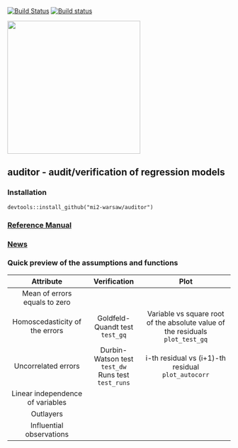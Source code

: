 [![Build Status](https://travis-ci.org/mi2-warsaw/auditor.svg?branch=master)](https://travis-ci.org/mi2-warsaw/auditor)
[![Build status](https://ci.appveyor.com/api/projects/status/16rmrvpbujvsumkt/branch/master?svg=true)](https://ci.appveyor.com/project/agosiewska/auditor/branch/master)

<img src="https://raw.githubusercontent.com/mi2-warsaw/auditor/master/materials/auditorLogo.png" width="300" />

## auditor - audit/verification of regression models

### Installation
```
devtools::install_github("mi2-warsaw/auditor")
```

### [Reference Manual](https://mi2-warsaw.github.io/auditor/)

### [News](NEWS.md)

### Quick preview of the assumptions and functions

|  Attribute | Verification  | Plot  |
|:---:|:---:|:---:|
| Mean of errors equals to zero |   |   |
| Homoscedasticity of the errors | Goldfeld-Quandt test </br> `test_gq` | Variable vs square root of the absolute value of the residuals </br>`plot_test_gq`|
| Uncorrelated errors  |  Durbin-Watson test </br> `test_dw` </br>  Runs test </br> `test_runs`| i-th residual vs (i+1)-th residual </br>`plot_autocorr`  |
| Linear independence of variables |   |   |
| Outlayers |   |   |
| Influential observations |   |   |


